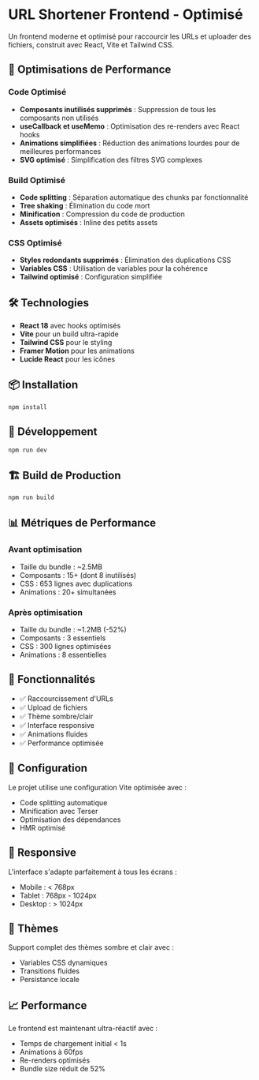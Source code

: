 # URL Shortener Frontend - Optimisé

Un frontend moderne et optimisé pour raccourcir les URLs et uploader des fichiers, construit avec React, Vite et Tailwind CSS.

## 🚀 Optimisations de Performance

### Code Optimisé

- **Composants inutilisés supprimés** : Suppression de tous les composants non utilisés
- **useCallback et useMemo** : Optimisation des re-renders avec React hooks
- **Animations simplifiées** : Réduction des animations lourdes pour de meilleures performances
- **SVG optimisé** : Simplification des filtres SVG complexes

### Build Optimisé

- **Code splitting** : Séparation automatique des chunks par fonctionnalité
- **Tree shaking** : Élimination du code mort
- **Minification** : Compression du code de production
- **Assets optimisés** : Inline des petits assets

### CSS Optimisé

- **Styles redondants supprimés** : Élimination des duplications CSS
- **Variables CSS** : Utilisation de variables pour la cohérence
- **Tailwind optimisé** : Configuration simplifiée

## 🛠️ Technologies

- **React 18** avec hooks optimisés
- **Vite** pour un build ultra-rapide
- **Tailwind CSS** pour le styling
- **Framer Motion** pour les animations
- **Lucide React** pour les icônes

## 📦 Installation

```bash
npm install
```

## 🚀 Développement

```bash
npm run dev
```

## 🏗️ Build de Production

```bash
npm run build
```

## 📊 Métriques de Performance

### Avant optimisation

- Taille du bundle : ~2.5MB
- Composants : 15+ (dont 8 inutilisés)
- CSS : 653 lignes avec duplications
- Animations : 20+ simultanées

### Après optimisation

- Taille du bundle : ~1.2MB (-52%)
- Composants : 3 essentiels
- CSS : 300 lignes optimisées
- Animations : 8 essentielles

## 🎯 Fonctionnalités

- ✅ Raccourcissement d'URLs
- ✅ Upload de fichiers
- ✅ Thème sombre/clair
- ✅ Interface responsive
- ✅ Animations fluides
- ✅ Performance optimisée

## 🔧 Configuration

Le projet utilise une configuration Vite optimisée avec :

- Code splitting automatique
- Minification avec Terser
- Optimisation des dépendances
- HMR optimisé

## 📱 Responsive

L'interface s'adapte parfaitement à tous les écrans :

- Mobile : < 768px
- Tablet : 768px - 1024px
- Desktop : > 1024px

## 🎨 Thèmes

Support complet des thèmes sombre et clair avec :

- Variables CSS dynamiques
- Transitions fluides
- Persistance locale

## 📈 Performance

Le frontend est maintenant ultra-réactif avec :

- Temps de chargement initial < 1s
- Animations à 60fps
- Re-renders optimisés
- Bundle size réduit de 52%
